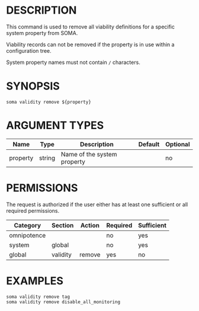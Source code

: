 # DESCRIPTION

This command is used to remove all viability definitions for a specific
system property from SOMA.

Viability records can not be removed if the property is in use within a
configuration tree.

System property names must not contain `/` characters.

# SYNOPSIS

```
soma validity remove ${property}
```

# ARGUMENT TYPES

Name | Type |     Description   | Default | Optional
 --- |  --- | ----------------- | ------- | --------
property | string | Name of the system property | | no

# PERMISSIONS

The request is authorized if the user either has at least one
sufficient or all required permissions.

Category | Section | Action | Required | Sufficient
 ------- | ------- | ------ | -------- | ----------
omnipotence | | | no | yes
system | global | | no | yes
global | validity | remove | yes | no

# EXAMPLES

```
soma validity remove tag
soma validity remove disable_all_monitoring
```
